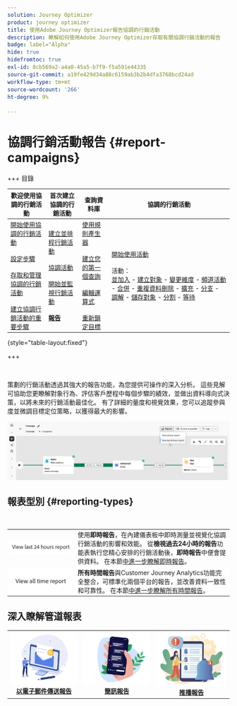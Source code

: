```yaml
---
solution: Journey Optimizer
product: journey optimizer
title: 使用Adobe Journey Optimizer報告協調的行銷活動
description: 瞭解如何使用Adobe Journey Optimizer存取有關協調行銷活動的報告
badge: label="Alpha"
hide: true
hidefromtoc: true
exl-id: 8cb569a2-a4a0-45a5-b7f9-f5a591e44335
source-git-commit: a19fe429d34a88c6159ab3b2b4dfa3768bcd24ad
workflow-type: tm+mt
source-wordcount: '266'
ht-degree: 9%

---
```


# 協調行銷活動報告 {#report-campaigns}

+++ 目錄

| 歡迎使用協調的行銷活動 | 首次建立協調的行銷活動 | 查詢資料庫 | 協調的行銷活動 |
|---|---|---|---|
| [開始使用協調的行銷活動](gs-orchestrated-campaigns.md)<br/><br/>[設定步驟](configuration-steps.md)<br/><br/>[存取和管理協調的行銷活動](access-manage-orchestrated-campaigns.md)<br/><br/>[建立協調行銷活動的重要步驟](gs-campaign-creation.md) | [建立並排程行銷活動](create-orchestrated-campaign.md)<br/><br/>[協調活動](orchestrate-activities.md)<br/><br/>[開始並監視行銷活動](start-monitor-campaigns.md)<br/><br/><b>[報告](reporting-campaigns.md)<b> | [使用規則產生器](orchestrated-rule-builder.md)<br/><br/>[建立您的第一個查詢](build-query.md)<br/><br/>[編輯運算式](edit-expressions.md)<br/><br/>[重新鎖定目標](retarget.md) | [開始使用活動](activities/about-activities.md)<br/><br/>活動：<br/>[並加入](activities/and-join.md) - [建立對象](activities/build-audience.md) - [變更維度](activities/change-dimension.md) - [頻道活動](activities/channels.md) - [合併](activities/combine.md) - [重複資料刪除](activities/deduplication.md) - [擴充](activities/enrichment.md) - [分支](activities/fork.md) - [調解](activities/reconciliation.md) - [儲存對象](activities/save-audience.md) - [分割](activities/split.md) - [等待](activities/wait.md) |

{style="table-layout:fixed"}

+++

<br/>

策劃的行銷活動透過其強大的報告功能，為您提供可操作的深入分析。 這些見解可協助您更瞭解對象行為、評估客戶歷程中每個步驟的績效，並做出資料導向式決策，以將未來的行銷活動最佳化。 有了詳細的量度和視覺效果，您可以追蹤參與度並微調目標定位策略，以獲得最大的影響。

![](assets/report-orchestrated.png)

## 報表型別 {#reporting-types}

<table style="table-layout:auto; width: 100%; border-collapse: collapse;">
  <tbody>
    <tr>
      <td><a href="../reports/live-report.md"><img alt="即時報告" src="assets/last-24hours.png"></a></td>
      <td>
        使用<b>即時報告</b>，在內建儀表板中即時測量並視覺化協調行銷活動的影響和效能。 從<b>檢視過去24小時的報告</b>功能表執行您精心安排的行銷活動後，<b>即時報告</b>中便會提供資料。 在本節<a href="../reports/live-report.md">中進一步瞭解即時報告</a>。
      </td>
        </br>
    </tr>
    <tr style="background-color: #FFFFFF;">
      <td><a href="../reports/report-gs-cja.md"><img alt="所有期間報告" src="assets/all-time-report.png"></a></td>
      <td>
        <b>所有時間報告</b>與Customer Journey Analytics功能完全整合，可標準化兩個平台的報告，並改善資料一致性和可靠性。 在本節<a href="../reports/report-gs-cja.md">中進一步瞭解所有時間報告</a>。
      </td>
    </tr>
  </tbody>
</table>

## 深入瞭解管道報表

<table style="table-layout:fixed"><tr style="border: 0; text-align: center;" >
<td><a href="../reports/campaign-global-report-cja-email.md"><img alt="電子郵件" src="../channels/assets/do-not-localize/email.png"></a><br/><a href="../reports/campaign-global-report-cja-email.md"><strong>以電子郵件傳送報告</strong></a></td>
<td><a href="../reports/campaign-global-report-cja-sms.md"><img alt="簡訊" src="../channels/assets/do-not-localize/sms.png"></a><br/><a href="../reports/campaign-global-report-cja-sms.md"><strong>簡訊報告</strong></a></td>
<td><a href="../reports/campaign-global-report-cja-push.md"><img alt="推播" src="../channels/assets/do-not-localize/push.png"></a><a href="../reports/campaign-global-report-cja-push.md"><strong>推播報告</strong></a></td>
</tr></table>

